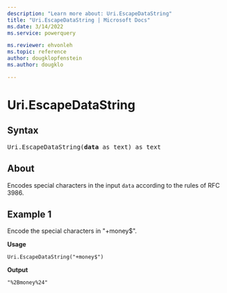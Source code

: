 ```yaml
---
description: "Learn more about: Uri.EscapeDataString"
title: "Uri.EscapeDataString | Microsoft Docs"
ms.date: 3/14/2022
ms.service: powerquery

ms.reviewer: ehvonleh
ms.topic: reference
author: dougklopfenstein
ms.author: dougklo

---
```

# Uri.EscapeDataString

## Syntax

<pre>
Uri.EscapeDataString(<b>data</b> as text) as text
</pre>

## About

Encodes special characters in the input `data` according to the rules of RFC 3986.

## Example 1

Encode the special characters in "+money$".

**Usage**

```powerquery-m
Uri.EscapeDataString("+money$")
```

**Output**

`"%2Bmoney%24"`
